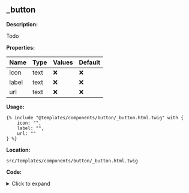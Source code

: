 ## _button

**Description:**

Todo

**Properties:**

| Name | Type | Values | Default |
|------|------|--------|---------|
| icon | text | :x: | :x: |
| label | text | :x: | :x: |
| url | text | :x: | :x: |


**Usage:**

```twig
{% include "@templates/components/button/_button.html.twig" with {
    icon: "",
    label: "",
    url: ""
} %}
```

**Location:**

 `src/templates/components/button/_button.html.twig`

**Code:**

<details>
    <summary>Click to expand</summary>

```twig
{% extends "@templates/objects/base/_base.html.twig" %} {% set path = _self %}

{% set componentClass = 'c-button' %}

{% block content %}
    <a class="{{ componentClass }}" href="{{ url }}">
        <span class="{{ componentClass }}__label">{{ label }}</span><class="{{ componentClass }}__icon"span>{{ icon }}</span>
    </a>
{% endblock %}
```

</details>


